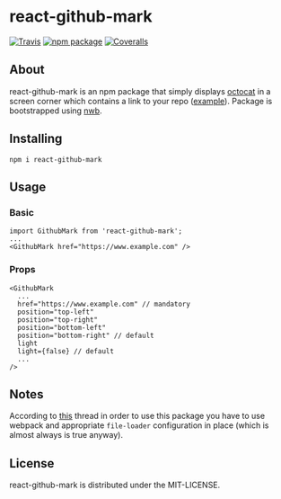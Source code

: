# react-github-mark

[![Travis][build-badge]][build]
[![npm package][npm-badge]][npm]
[![Coveralls][coveralls-badge]][coveralls]

## About

react-github-mark is an npm package that simply displays [octocat](https://github.com/octocat) in a screen corner which contains a link to your repo ([example](https://kengho.tech)). Package is bootstrapped using [nwb](https://github.com/insin/nwb).

## Installing

```
npm i react-github-mark
```

## Usage

### Basic

```
import GithubMark from 'react-github-mark';
...
<GithubMark href="https://www.example.com" />
```

### Props

```
<GithubMark
  ...
  href="https://www.example.com" // mandatory
  position="top-left"
  position="top-right"
  position="bottom-left"
  position="bottom-right" // default
  light
  light={false} // default
  ...
/>
```

## Notes

According to [this](https://github.com/insin/nwb/issues/195#issuecomment-264089440) thread in order to use this package you have to use webpack and appropriate `file-loader` configuration in place (which is almost always is true anyway).

## License

react-github-mark is distributed under the MIT-LICENSE.

[build-badge]: https://img.shields.io/travis/kengho/react-github-mark/master.png?style=flat-square
[build]: https://travis-ci.org/kengho/react-github-mark

[npm-badge]: https://img.shields.io/npm/v/react-github-mark.png?style=flat-square
[npm]: https://www.npmjs.org/package/react-github-mark

[coveralls-badge]: https://img.shields.io/coveralls/kengho/react-github-mark/master.png?style=flat-square
[coveralls]: https://coveralls.io/github/kengho/react-github-mark
